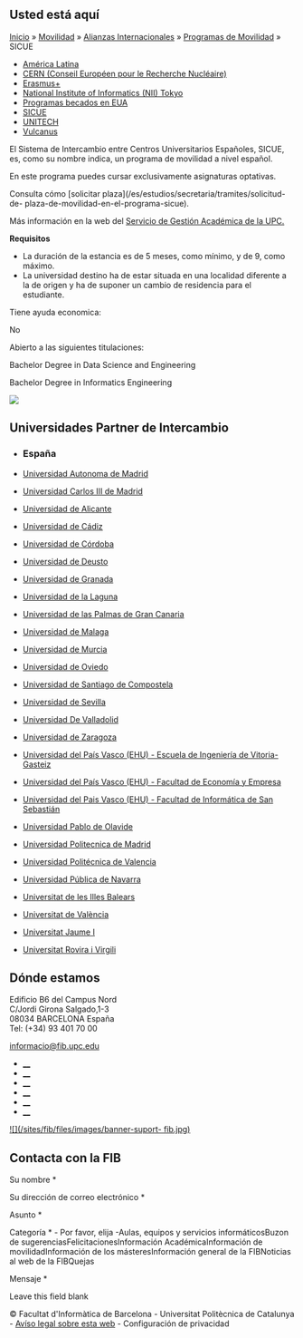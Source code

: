 ## Usted está aquí

[Inicio](/es) » [Movilidad](/es/movilidad) » [Alianzas
Internacionales](/es/movilidad/alianzas-internacionales) » [Programas de
Movilidad](/es/movilidad/alianzas-internacionales/programas-de-movilidad) »
SICUE

  * [América Latina](/es/movilidad/alianzas-internacionales/programas-de-movilidad/america-latina)
  * [CERN (Conseil Européen pour le Recherche Nucléaire)](/es/movilidad/alianzas-internacionales/programas-de-movilidad/cern-conseil-europeen-pour-le-recherche-nucleaire)
  * [Erasmus+](/es/movilidad/alianzas-internacionales/programas-de-movilidad/erasmus)
  * [National Institute of Informatics (NII) Tokyo](/es/movilidad/alianzas-internacionales/programas-de-movilidad/national-institute-informatics-nii-tokyo)
  * [Programas becados en EUA](/es/movilidad/alianzas-internacionales/programas-de-movilidad/programas-becados-en-eua)
  * [SICUE](/es/movilidad/alianzas-internacionales/programas-de-movilidad/sicue)
  * [UNITECH](/es/movilidad/alianzas-internacionales/programas-de-movilidad/unitech)
  * [Vulcanus](/es/movilidad/alianzas-internacionales/programas-de-movilidad/vulcanus)

  

El Sistema de Intercambio entre Centros Universitarios Españoles, SICUE, es,
como su nombre indica, un programa de movilidad a nivel español.

En este programa puedes cursar exclusivamente asignaturas optativas.

Consulta cómo [solicitar plaza](/es/estudios/secretaria/tramites/solicitud-de-
plaza-de-movilidad-en-el-programa-sicue).

Más información en la web del [Servicio de Gestión Académica de la
UPC.](http://www.upc.edu/sga/es/movilidad/movilidad-nacional-sicue)

**Requisitos**

  * La duración de la estancia es de 5 meses, como mínimo, y de 9, como máximo.
  * La universidad destino ha de estar situada en una localidad diferente a la de origen y ha de suponer un cambio de residencia para el estudiante.



Tiene ayuda economica:

No

Abierto a las siguientes titulaciones:

Bachelor Degree in Data Science and Engineering

Bachelor Degree in Informatics Engineering

![](https://www.fib.upc.edu/sites/fib/files/logo-sicue.png)

## Universidades Partner de Intercambio

  * ### España

  * [Universidad Autonoma de Madrid](/es/mobilitat/aliances-internacionals/universitats-partner/E_MADRID04)
  * [Universidad Carlos III de Madrid](/es/mobilitat/aliances-internacionals/universitats-partner/E_MADRID14)
  * [Universidad de Alicante](/es/mobilitat/aliances-internacionals/universitats-partner/E_ALICANTE01)
  * [Universidad de Cádiz](/es/mobilitat/aliances-internacionals/universitats-partner/E_CADIZ01)
  * [Universidad de Córdoba](/es/mobilitat/aliances-internacionals/universitats-partner/E_CÓRDOBA01)
  * [Universidad de Deusto](/es/mobilitat/aliances-internacionals/universitats-partner/E_BILBAO02)
  * [Universidad de Granada](/es/mobilitat/aliances-internacionals/universitats-partner/E_GRANADA01)
  * [Universidad de la Laguna](/es/mobilitat/aliances-internacionals/universitats-partner/E_TENERIF01)
  * [Universidad de las Palmas de Gran Canaria](/es/mobilitat/aliances-internacionals/universitats-partner/E_LAS-PAL01)
  * [Universidad de Malaga](/es/mobilitat/aliances-internacionals/universitats-partner/E_MALAGA01)
  * [Universidad de Murcia](/es/mobilitat/aliances-internacionals/universitats-partner/E_MURCIA01)
  * [Universidad de Oviedo](/es/mobilitat/aliances-internacionals/universitats-partner/E_OVIEDO01)
  * [Universidad de Santiago de Compostela](/es/mobilitat/aliances-internacionals/universitats-partner/E_SANTIAG01)
  * [Universidad de Sevilla](/es/mobilitat/aliances-internacionals/universitats-partner/E_SEVILLA01)
  * [Universidad De Valladolid](/es/mobilitat/aliances-internacionals/universitats-partner/E__VALLADO01)
  * [Universidad de Zaragoza](/es/mobilitat/aliances-internacionals/universitats-partner/E_ZARAGOZ01)
  * [Universidad del País Vasco (EHU) - Escuela de Ingeniería de Vitoria-Gasteiz](/es/mobilitat/aliances-internacionals/universitats-partner/E_BILBAO01-EIVG)
  * [Universidad del País Vasco (EHU) - Facultad de Economía y Empresa](/es/mobilitat/aliances-internacionals/universitats-partner/E_BILBAO01-FEE)
  * [Universidad del Pais Vasco (EHU) - Facultad de Informática de San Sebastián](/es/mobilitat/aliances-internacionals/universitats-partner/E_DONOSTIA99)
  * [Universidad Pablo de Olavide](/es/mobilitat/aliances-internacionals/universitats-partner/E_SEVILLA03)
  * [Universidad Politecnica de Madrid](/es/mobilitat/aliances-internacionals/universitats-partner/E_MADRID01)
  * [Universidad Politécnica de Valencia](/es/mobilitat/aliances-internacionals/universitats-partner/E_VALENCI02)
  * [Universidad Pública de Navarra](/es/mobilitat/aliances-internacionals/universitats-partner/E_PAMPLON02)
  * [Universitat de les Illes Balears](/es/mobilitat/aliances-internacionals/universitats-partner/E_PALMA01)
  * [Universitat de València](/es/mobilitat/aliances-internacionals/universitats-partner/E_VALENCI01)
  * [Universitat Jaume I](/es/mobilitat/aliances-internacionals/universitats-partner/E_CASTELL01)
  * [Universitat Rovira i Virgili](/es/mobilitat/aliances-internacionals/universitats-partner/E_TARRACO01)

## Dónde estamos

Edificio B6 del Campus Nord  
C/Jordi Girona Salgado,1-3  
08034 BARCELONA España  
Tel: (+34) 93 401 70 00

[informacio@fib.upc.edu](mailto:informacio@fib.upc.edu)

  * [__](/es/noticies/rss.rss)
  * [__](https://www.facebook.com/fib.upc)
  * [__](https://twitter.com/fib_upc)
  * [__](https://www.flickr.com/photos/fib-upc/albums)
  * [__](https://www.youtube.com/user/mediafib)
  * [__](https://www.instagram.com/fib.upc/)

[![](/sites/fib/files/images/banner-suport-
fib.jpg)](http://suport.fib.upc.edu)

## Contacta con la FIB

Su nombre *

Su dirección de correo electrónico *

Asunto *

Categoría * \- Por favor, elija -Aulas, equipos y servicios informáticosBuzon
de sugerenciasFelicitacionesInformación AcadémicaInformación de
movilidadInformación de los másteresInformación general de la FIBNoticias al
web de la FIBQuejas

Mensaje *

Leave this field blank

© Facultat d'Informàtica de Barcelona - Universitat Politècnica de Catalunya -
[Avíso legal sobre esta web](/es/aviso-legal-sobre-esta-web) \- Configuración
de privacidad

